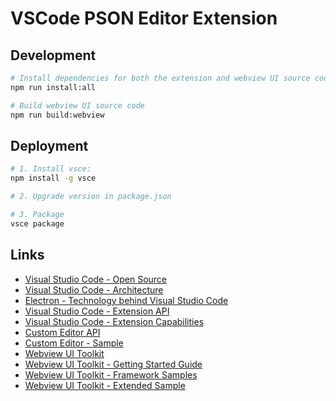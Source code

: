 # VSCode PSON Editor Extension

## Development

```bash
# Install dependencies for both the extension and webview UI source code
npm run install:all

# Build webview UI source code
npm run build:webview
```

## Deployment

```bash
# 1. Install vsce:
npm install -g vsce

# 2. Upgrade version in package.json

# 3. Package
vsce package
```

## Links

- [Visual Studio Code - Open Source](https://github.com/microsoft/vscode)
- [Visual Studio Code - Architecture](https://code.visualstudio.com/docs/editor/whyvscode#_robust-and-extensible-architecture)
- [Electron - Technology behind Visual Studio Code](https://github.com/electron/electron)
- [Visual Studio Code - Extension API](https://code.visualstudio.com/api)
- [Visual Studio Code - Extension Capabilities](https://code.visualstudio.com/api/extension-capabilities/overview)
- [Custom Editor API](https://code.visualstudio.com/api/extension-guides/custom-editors)
- [Custom Editor - Sample](https://github.com/microsoft/vscode-extension-samples/tree/main/custom-editor-sample)
- [Webview UI Toolkit](https://github.com/microsoft/vscode-webview-ui-toolkit)
- [Webview UI Toolkit - Getting Started Guide](https://github.com/microsoft/vscode-webview-ui-toolkit/blob/main/docs/getting-started.md)
- [Webview UI Toolkit - Framework Samples](https://github.com/microsoft/vscode-webview-ui-toolkit-samples/tree/main/frameworks)
- [Webview UI Toolkit - Extended Sample](https://github.com/microsoft/vscode-webview-ui-toolkit-samples/tree/main/default/notepad)
